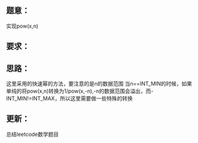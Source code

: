 ## 题意：
实现pow(x,n)

## 要求：


## 思路：
这里采用的快速幂的方法，要注意的是n的数据范围
当n==INT_MIN的时候，如果单纯的将pow(x,n)转换为1/pow(x,-n),-n的数据范围会溢出，而-INT_MIN!=INT_MAX，所以这里需要做一些特殊的转换

## 更新：
总结leetcode数学题目

